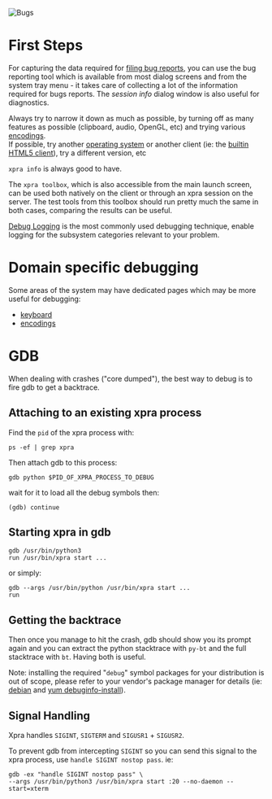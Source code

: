 ![Bugs](https://xpra.org/icons/bugs.png)

# First Steps
For capturing the data required for [filing bug reports](../issues/new/choose), you can use the bug reporting tool which is available from most dialog screens and from the system tray menu - it takes care of collecting a lot of the information required for bugs reports.
The _session info_ dialog window is also useful for diagnostics.

Always try to narrow it down as much as possible, by turning off as many features as possible (clipboard, audio, OpenGL, etc) and trying various [encodings](../docs/Usage/Encodings).\
If possible, try another [operating system](./Platforms) or another client (ie: the [builtin HTML5 client](https://github.com/Xpra-org/xpra-html5)), try a different version, etc

`xpra info` is always good to have.

The `xpra toolbox`, which is also accessible from the main launch screen, can be used both natively on the client or through an xpra session on the server. The test tools from this toolbox should run pretty much the same in both cases, comparing the results can be useful.

[Debug Logging](https://github.com/Xpra-org/xpra/blob/master/docs/Usage/Logging.md) is the most commonly used debugging technique, enable logging for the subsystem categories relevant to your problem.


# Domain specific debugging
Some areas of the system may have dedicated pages which may be more useful for debugging:
* [keyboard](../docs/Features/Keyboard)
* [encodings](../docs/Usage/Encodings)


# GDB
When dealing with crashes ("core dumped"), the best way to debug is to fire gdb to get a backtrace.

## Attaching to an existing xpra process
Find the `pid` of the xpra process with:
```
ps -ef | grep xpra
```
Then attach gdb to this process:
```
gdb python $PID_OF_XPRA_PROCESS_TO_DEBUG
```
wait for it to load all the debug symbols then:
```
(gdb) continue
```
## Starting xpra in gdb
```
gdb /usr/bin/python3
run /usr/bin/xpra start ...
```
or simply:
```
gdb --args /usr/bin/python /usr/bin/xpra start ...
run
```
## Getting the backtrace
Then once you manage to hit the crash, gdb should show you its prompt again and you can extract the python stacktrace with `py-bt` and the full stacktrace with `bt`. Having both is useful.

Note: installing the required "`debug`" symbol packages for your distribution is out of scope, please refer to your vendor's package manager for details (ie: [debian](http://wiki.debian.org/HowToGetABacktrace) and [yum debuginfo-install](http://yum.baseurl.org/wiki/YumUtils/DebugInfoInstall)).

## Signal Handling
Xpra handles `SIGINT`, `SIGTERM` and `SIGUSR1` + `SIGUSR2`.

To prevent gdb from intercepting `SIGINT` so you can send this signal to the xpra process, use `handle SIGINT nostop pass`. ie:
```
gdb -ex "handle SIGINT nostop pass" \
--args /usr/bin/python3 /usr/bin/xpra start :20 --no-daemon --start=xterm
```
